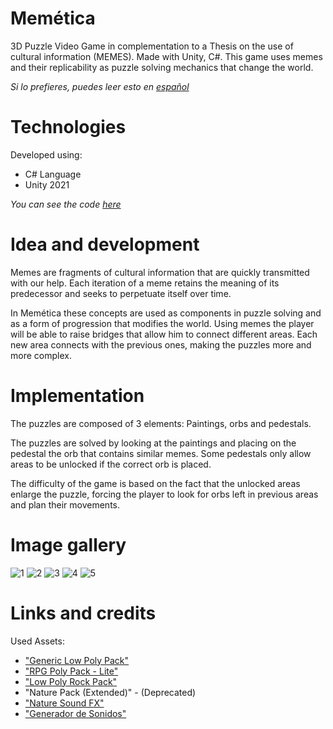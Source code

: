 # Memética

3D Puzzle Video Game in complementation to a Thesis on the use of cultural information (MEMES). Made with Unity, C#.
This game uses memes and their replicability as puzzle solving mechanics that change the world. 

*Si lo prefieres, puedes leer esto en [español](README.es.md)*

# Technologies

Developed using:
- C# Language
- Unity 2021

*You can see the code [here](Assets/Scripts/)*

# Idea and development

Memes are fragments of cultural information that are quickly transmitted with our help.
Each iteration of a meme retains the meaning of its predecessor and seeks to perpetuate itself over time.

In Memética these concepts are used as components in puzzle solving and as a form of progression that modifies the world.
Using memes the player will be able to raise bridges that allow him to connect different areas.
Each new area connects with the previous ones, making the puzzles more and more complex.

# Implementation

The puzzles are composed of 3 elements: Paintings, orbs and pedestals.

The puzzles are solved by looking at the paintings and placing on the pedestal the orb that contains similar memes.
Some pedestals only allow areas to be unlocked if the correct orb is placed.

The difficulty of the game is based on the fact that the unlocked areas enlarge the puzzle, forcing the player to look for orbs left in previous areas and plan their movements.

# Image gallery

![1](https://user-images.githubusercontent.com/88951560/164586659-8470af57-a577-4197-8639-bd198d45d23b.png)
![2](https://user-images.githubusercontent.com/88951560/164586663-4d0f5d69-4f71-43d4-80c0-1f537b728676.png)
![3](https://user-images.githubusercontent.com/88951560/164586665-99cd7cad-0322-4f6a-a8e5-141a961bd5d0.png)
![4](https://user-images.githubusercontent.com/88951560/164586671-6a5c87c8-2b8b-406f-9ea7-8d871aee0b55.png)
![5](https://user-images.githubusercontent.com/88951560/164586674-b183d6c7-f7b7-472b-b362-ee035fa1d5a7.png)

# Links and credits

Used Assets:
- ["Generic Low Poly Pack"](https://assetstore.unity.com/packages/3d/environments/generic-low-poly-pack-141077)
- ["RPG Poly Pack - Lite"](https://assetstore.unity.com/packages/3d/environments/landscapes/rpg-poly-pack-lite-148410)
- ["Low Poly Rock Pack"](https://assetstore.unity.com/packages/3d/environments/low-poly-rock-pack-57874)
- "Nature Pack (Extended)" - (Deprecated)
- ["Nature Sound FX"](https://assetstore.unity.com/packages/audio/sound-fx/nature-sound-fx-180413)
- ["Generador de Sonidos"](https://www.leshylabs.com/apps/sfMaker/)
